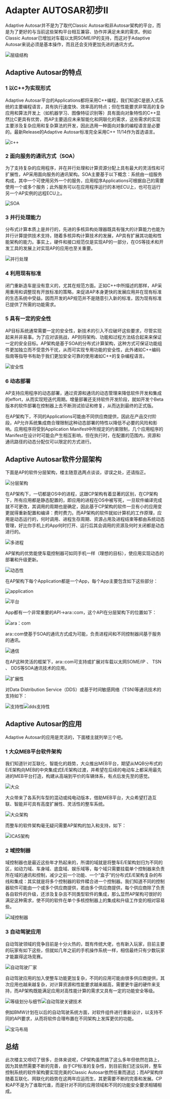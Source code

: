 # Adapter AUTOSAR初步II

Adaptive Autosar并不是为了取代Classic Autosar和非Autosar架构的平台，而是为了更好的与当前这些架构平台相互兼容、协作并满足未来的需求。例如Classic Autosar已增加对车载以太网SOME/IP的支持，而这对于Adaptive Autosar来说必须是基本操作，而且还会支持更加先进的通讯方式。

![层级结构](https://tva1.sinaimg.cn/large/008i3skNly1gy0vtqed8ij30bw0fi3zi.jpg)

## Adaptive Autosar的特点

### 1 以C++为实现形式

Adaptive Autosar平台的Applications都将采用C++编程，我们知道C是嵌入式系统的主要编程语言，具有执行速度快、效率高的特点；但在性能要求非常高的复杂应用和算法开发上（如机器学习、图像特征识别等）具有面向对象特性的C++显然比C更具有优势，而AP主要适应未来智能化和网联化的需求，这些需求的实现主要涉及复杂应用和复杂算法的开发，因此选用一种面向对象的编程语言是必要的。最新Release的Adaptive Autosar标准完全采用C++ 11/14作为首选语言。

![c++](https://tva1.sinaimg.cn/large/008i3skNly1gy0vuztvu4j30fo06et9b.jpg)

### 2 面向服务的通讯方式（SOA）

为了支持复杂的应用程序，并在并行处理和计算资源分配上具有最大的灵活性和可扩展性，AP采用面向服务的通讯架构。SOA主要基于以下概念：系统由一组服务构成，其中一个可使用另外一个的服务，应用程序Applications可根据自己的需要使用一个或多个服务；此外服务可以在应用程序运行的本地ECU上，也可在运行另一个AP实例的远程ECU上。

![SOA](https://tva1.sinaimg.cn/large/008i3skNly1gy0vwwjt39j30em0fv0t9.jpg)

### 3 并行处理能力

分布式计算本质上是并行的，先进的多核异构处理器既具有强大的计算能力也能为并行计算提供技术支持，随着多核异构计算技术的发展，AP具有扩展其功能和性能架构的能力。事实上，硬件和接口规范仅是实现AP的一部分，在OS等技术和开发工具的发展上对实现AP的应用也至关重要。

![并行处理](https://tva1.sinaimg.cn/large/008i3skNly1gy0vymgjo6j30nv09qab1.jpg)

### 4 利用现有标准

闭门重新造车是没有意义的，尤其在规范方面。正如C++中所描述的那样，AP采用重用和调整现有开放标准的策略，来促进AP本身更快的发展应用并在现有标准的生态系统中受益。因而开发的AP规范并不是随意引入新的标准，因为现有标准已提供了所需的功能需求。

### 5 具有一定的安全性

AP目标系统通常需要一定的安全性，新技术的引入不应破坏这些要求，尽管实现起来并非易事。为了应对该挑战，AP则将架构、功能和过程方法结合起来来保证一定的安全目标。AP架构是基于SOA的分布式计算架构，这种方式可保证功能组件更加独立而不受意外干扰，从而可实现专用功能的安全性，此外诸如C++编码指南等指导书有助于我们更加安全可靠的使用诸如C++的复杂编程语言。

![安全性](https://tva1.sinaimg.cn/large/008i3skNly1gy0vzv1aw2j30rj0e0wga.jpg)

### 6 动态部署

AP支持应用程序的动态部署，通过资源和通讯的动态管理来降低软件开发和集成的effort，从而实现短迭代周期。增量部署还支持软件开发阶段，就如开发个Beta版本的软件部署在控制器上去不断测试验证和修复，从而达到最终的正式版。

在AP架构下，不同的Applications可能由不同供应商提供，因此在产品交付阶段，AP允许系统集成商合理限制这种动态部署的特性以降低不必要的风险和影响。应用程序将受到Application Manifest中所规定的约束限制，几个应用程序的Manifest在设计时可能会产生相互影响，但在执行时，在配置的范围内，资源和通讯路径的动态分配仅可以限定的方式进行。

## Adaptive Autosar软件分层架构

下面是AP的软件分层架构，楼主随意选两点谈谈，谬误之处，还请指正。

![分层架构](https://tva1.sinaimg.cn/large/008i3skNly1gy0w26ad4rj30os0bhgn2.jpg)

在AP架构下，一切都是OS中的进程，这跟CP架构有着显著的区别，在CP架构下，所有应用都是静态配置的，即应用的进程在OS中被写死，一旦软件编译完成就不可更改，其调用的周期也是确定，因此基于CP架构的软件一旦有小的应用变更就得重新配置和编译：费时费力。而AP架构的软件就如计算机的工作原理，应用是动态运行的，何时调用、进程生存周期、资源占用及进程结束等都由系统动态管理，好比你手机上的App何时打开、运行后其会调用的资源及何时关闭都是动态进行的。

![多进程](https://tva1.sinaimg.cn/large/008i3skNly1gy0w36cq64j30mg0bemyl.jpg)

AP架构的优势能使车载控制器可如同手机一样（理想的目标），使应用实现动态的部署和升级更新。

![动态性](https://tva1.sinaimg.cn/large/008i3skNly1gy0w47b5mqj30a905nmx9.jpg)

在AP架构下每个Application都是一个App，每个App主要包含如下这些部分：

![application](https://tva1.sinaimg.cn/large/008i3skNly1gy0w5qg35uj30d30c80te.jpg)

![平台](https://tva1.sinaimg.cn/large/008i3skNly1gy0w6duaakj30cp08kmxv.jpg)

App都有一个非常重要的API->ara::com，这个API在分层架构下的位置如下：

![ara：com](https://tva1.sinaimg.cn/large/008i3skNly1gy0w72dxoaj30pb0azgnt.jpg)

ara::com使基于SOA的通讯方式成为可能，负责进程间和不同控制器间基于服务的通讯。

![通信](https://tva1.sinaimg.cn/large/008i3skNly1gy0w87y58hj30q00b6q48.jpg)

在AP这种灵活的框架下，ara::com可支持或扩展对车载以太网SOME/IP 、 TSN 、 DDS等SOA通讯技术的应用。

![扩展性](https://tva1.sinaimg.cn/large/008i3skNly1gy0w9tm3wij30qy0b6js4.jpg)

对Data Distribution Service（DDS）或基于时间敏感网络（TSN)等通讯技术的支持如下：

![支持性](https://www.suncve.com/wp-content/uploads/2020/10/Pasted-into-%E4%B8%80%E6%96%87%E7%9C%8B%E6%87%82%EF%BC%8CAdaptive-AUTOSAR%E4%BB%8E%E5%85%A5%E9%97%A8%E5%88%B0%E7%B2%BE%E9%80%9A%EF%BC%88%E4%BA%8C%EF%BC%89-14.png)![dds支持性](https://tva1.sinaimg.cn/large/008i3skNly1gy0wdoo0b2j30if09omy6.jpg)

## Adaptive Autosar的应用

Adaptive Autosar的应用是灵活的，下面楼主就列举三个吧。

### 1 大众MEB平台软件架构

我们知道针对互联化、智能化的趋势，大众推出MEB平台，期望从MQB分布式的E/E架构向MEB的中央集成式E/E架构过渡，并希望在后续的电动车上都采用最先进的MEB平台打造，构建从高端到平价的车辆体系，有点后发先至的感觉。

![大众](https://tva1.sinaimg.cn/large/008i3skNly1gy0wig5d2uj30n70dqtac.jpg)

大众带来了各系列车型的混动或纯电动版本，借助MEB平台，大众希望打造互联、智能并可具有高度扩展性、灵活性的整车系统。

![大众架构](https://tva1.sinaimg.cn/large/008i3skNly1gy0wkdsnp1j30nw08odgx.jpg)

而整车的软件架构毫无疑问需要AP架构的加入和支持，如下：

![ICAS架构](https://tva1.sinaimg.cn/large/008i3skNly1gy0wlixj7mj30o60e3ac5.jpg)

### 2 域控制器

域控制器也是最近这些年才热起来的，所谓的域就是将整车E/E架构划归为不同的区，如动力域、车身域、底盘域、娱乐域等，每个域只需要挂载单个控制器来负责所在域的通讯和控制，减少之前一个功能、一个“盒子”的分布式E/E架构复杂的布线和集成：其实就是将多个控制器的软件糅合进一个控制器。我们知道不同的控制器软件可能由一个或多个供应商提供，若由多个供应商提供，每个供应商除了负责各自软件的升级，还涉及复杂且不同类型软件的集成，那么显然AP架构可很好的满足这种需求，使不同的软件在单个多核控制器上的集成和升级工作变的相对容易些。

![域控制器](https://tva1.sinaimg.cn/large/008i3skNly1gy0wn49wzlj30ox0c8jsz.jpg)

### 3 自动驾驶应用

自动驾驶领域的竞争目前是十分火热的，既有传统大佬，也有新入玩家，目前主要的玩家有如下这些，但就如几年之前的手机操作系统一样，相信最终只有少数玩家才能赢得这场竞赛。

![自动驾驶厂家](https://tva1.sinaimg.cn/large/008i3skNly1gy0wnqm3o1j30s10b2jsn.jpg)

自动驾驶应用的加入使整车功能更加复杂，不同的应用可能由很多供应商提供，其次应用也越来越复杂，对计算资源和性能要求越来越高，需要更牛逼的硬件来支持，而AP架构既能满足应用对高性能计算的需求又具有一定的功能安全等级。

![等级划分与细节](https://tva1.sinaimg.cn/large/008i3skNly1gy0wonfqomj30qq0cxq4i.jpg)![自动驾驶关键技术](https://tva1.sinaimg.cn/large/008i3skNly1gy0wpbo0k4j30ke0aymym.jpg)

例如BMW计划在以后的自动驾驶系统方面，对软件组件进行重新设计，以支持不同的API要求，从而将软件合理布置在不同架构上发挥更优的功能。

![宝马布局](https://tva1.sinaimg.cn/large/008i3skNly1gy0wtx29sjj30q308tmyg.jpg)

## 总结

此次楼主又唠叨了很多，总体来说呢，CP架构虽然搞了这么多年但依然在路上，因为其依然需要不断的完善，由于CP标准的复杂性，到目前我们还没玩转，整车控制系统的软件架构要实现完美的Classic Autosar依然任重而道远；而AP架构伴随着互联化、网联化的趋势在这两年应运而生，其更需要不断的完善和发展。CP和AP不是为了谁取代谁，而是针对不同的应用领域和不同的功能安全要求相辅相成。